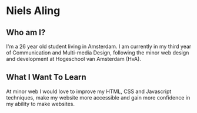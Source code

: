 # Niels Aling

## Who am I?

I'm a 26 year old student living in Amsterdam. I am currently in my third year of Communication and Multi-media Design, following the minor web design and development at Hogeschool van Amsterdam (HvA).

## What I Want To Learn

At minor web I would love to improve my HTML, CSS and Javascript techniques, make my website more accessible and gain more confidence in my ability to make websites.

